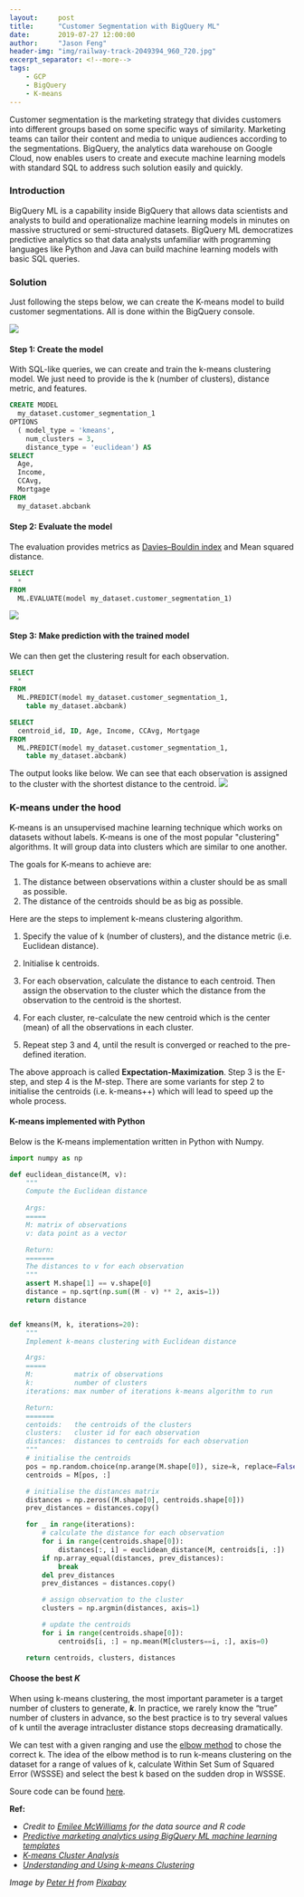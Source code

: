 ```yaml
---
layout:     post
title:      "Customer Segmentation with BigQuery ML"
date:       2019-07-27 12:00:00
author:     "Jason Feng"
header-img: "img/railway-track-2049394_960_720.jpg"
excerpt_separator: <!--more-->
tags:
    - GCP
    - BigQuery
    - K-means
---
```


Customer segmentation is the marketing strategy that divides customers into different groups based on some specific ways of similarity. Marketing teams can tailor their content and media to unique audiences according to the segmentations. BigQuery, the analytics data warehouse on Google Cloud, now enables users to create and execute machine learning models with standard SQL to address such solution easily and quickly.

<!--more-->
### Introduction
BigQuery ML is a capability inside BigQuery that allows data scientists and analysts to build and operationalize machine learning models in minutes on massive structured or semi-structured datasets. BigQuery ML democratizes predictive analytics so that data analysts unfamiliar with programming languages like Python and Java can build machine learning models with basic SQL queries.

### Solution
Just following the steps below, we can create the K-means model to build customer segmentations. All is done within the BigQuery console.

![](/img/bqml-cust-seg-viz-190727.png)

#### Step 1: Create the model

With SQL-like queries, we can create and train the k-means clustering model. We just need to provide is the k (number of clusters), distance metric, and features.
```sql
CREATE MODEL
  my_dataset.customer_segmentation_1
OPTIONS
  ( model_type = 'kmeans',
    num_clusters = 3,
    distance_type = 'euclidean') AS
SELECT
  Age,
  Income,
  CCAvg,
  Mortgage
FROM
  my_dataset.abcbank
```

#### Step 2: Evaluate the model
The evaluation provides metrics as [Davies–Bouldin index](https://en.wikipedia.org/wiki/Davies%E2%80%93Bouldin_index) and Mean squared distance.
```sql
SELECT
  *
FROM
  ML.EVALUATE(model my_dataset.customer_segmentation_1)
```
![](/img/bqml-evaluation-190727.png)

#### Step 3: Make prediction with the trained model
We can then get the clustering result for each observation. 
```sql
SELECT
  *
FROM
  ML.PREDICT(model my_dataset.customer_segmentation_1,
    table my_dataset.abcbank)

SELECT
  centroid_id, ID, Age, Income, CCAvg, Mortgage
FROM
  ML.PREDICT(model my_dataset.customer_segmentation_1,
    table my_dataset.abcbank)
```
The output looks like below. We can see that each observation is assigned to the cluster with the shortest distance to the centroid.
![](/img/bqml-customer-seg-190727.png)

### K-means under the hood

K-means is an unsupervised machine learning technique which works on datasets without labels. K-means is one of the most popular "clustering" algorithms. It will group data into clusters which are similar to one another.

The goals for K-means to achieve are:
1. The distance between observations within a cluster should be as small as possible.
2. The distance of the centroids should be as big as possible.

Here are the steps to implement k-means clustering algorithm.

1. Specify the value of k (number of clusters), and the distance metric (i.e. Euclidean distance).

2. Initialise k centroids.

3. For each observation, calculate the distance to each centroid. Then assign the observation to the cluster which the distance from the observation to the centroid is the shortest.

4. For each cluster, re-calculate the new centroid which is the center (mean) of all the observations in each cluster.

5. Repeat step 3 and 4, until the result is converged or reached to the pre-defined iteration.

The above approach is called __Expectation-Maximization__. Step 3 is the E-step, and step 4 is the M-step. There are some variants for step 2 to initialise the centroids (i.e. k-means++) which will lead to speed up the whole process.

#### K-means implemented with Python
Below is the K-means implementation written in Python with Numpy.
```python
import numpy as np

def euclidean_distance(M, v):
    """
    Compute the Euclidean distance
    
    Args:
    =====
    M: matrix of observations
    v: data point as a vector

    Return:
    =======
    The distances to v for each observation
    """
    assert M.shape[1] == v.shape[0]
    distance = np.sqrt(np.sum((M - v) ** 2, axis=1))
    return distance


def kmeans(M, k, iterations=20):
    """
    Implement k-means clustering with Euclidean distance

    Args:
    =====
    M:          matrix of observations
    k:          number of clusters
    iterations: max number of iterations k-means algorithm to run

    Return:
    =======
    centoids:   the centroids of the clusters
    clusters:   cluster id for each observation
    distances:  distances to centroids for each observation
    """
    # initialise the centroids
    pos = np.random.choice(np.arange(M.shape[0]), size=k, replace=False)
    centroids = M[pos, :]

    # initialise the distances matrix
    distances = np.zeros((M.shape[0], centroids.shape[0]))
    prev_distances = distances.copy()

    for _ in range(iterations):
        # calculate the distance for each observation
        for i in range(centroids.shape[0]):
            distances[:, i] = euclidean_distance(M, centroids[i, :])
        if np.array_equal(distances, prev_distances):
            break
        del prev_distances
        prev_distances = distances.copy()

        # assign observation to the cluster
        clusters = np.argmin(distances, axis=1)

        # update the centroids
        for i in range(centroids.shape[0]):
            centroids[i, :] = np.mean(M[clusters==i, :], axis=0)

    return centroids, clusters, distances
```

#### Choose the best _K_
When using k-means clustering, the most important parameter is a target number of clusters to generate, __*k*__. In practice, we rarely know the “true” number of clusters in advance, so the best practice is to try several values of k until the average intracluster distance stops decreasing dramatically.

We can test with a given ranging and use the [elbow method](https://uc-r.github.io/kmeans_clustering#elbow) to chose the correct k. The idea of the elbow method is to run k-means clustering on the dataset for a range of values of k, calculate Within Set Sum of Squared Error (WSSSE) and select the best k based on the sudden drop in WSSSE.

Soure code can be found [here](https://github.com/q15928/python-snippets/blob/master/k-means/).

**Ref:**
- *Credit to [Emilee McWilliams](https://github.com/emileemc/kmeans) for the data source and R code*
- *[Predictive marketing analytics using BigQuery ML machine learning templates](https://cloud.google.com/blog/products/data-analytics/predictive-marketing-analytics-using-bigquery-ml-machine-learning-templates)*
- *[K-means Cluster Analysis](https://uc-r.github.io/kmeans_clustering)*
- *[Understanding and Using k-means Clustering](https://www.r-bloggers.com/learning-data-science-understanding-and-using-k-means-clustering/)*

*Image by [Peter H](https://pixabay.com/users/Tama66-1032521/?utm_source=link-attribution&amp;utm_medium=referral&amp;utm_campaign=image&amp;utm_content=4427609) from [Pixabay](https://pixabay.com/?utm_source=link-attribution&amp;utm_medium=referral&amp;utm_campaign=image&amp;utm_content=4427609)*
